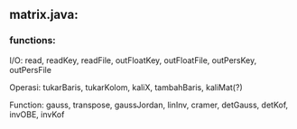 ## matrix.java:


### functions:

I/O: read, readKey, readFile, outFloatKey, outFloatFile, outPersKey, outPersFile

Operasi: tukarBaris, tukarKolom, kaliX, tambahBaris, kaliMat(?)

Function: gauss, transpose, gaussJordan, linInv, cramer, detGauss, detKof, invOBE, invKof
